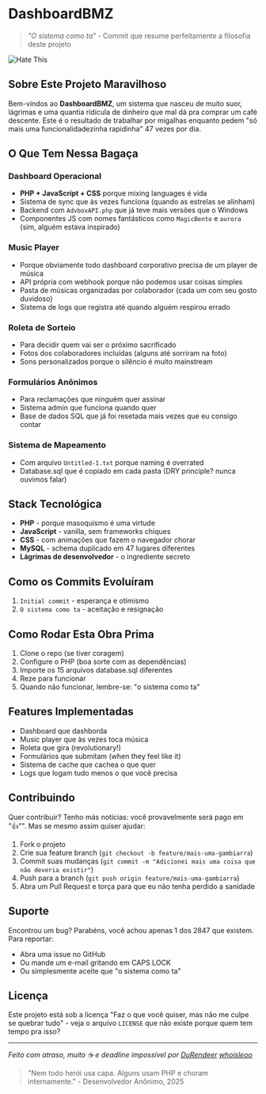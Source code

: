 # DashboardBMZ 
> *"O sistema como ta"* - Commit que resume perfeitamente a filosofia deste projeto

![Hate This](https://media.tenor.com/hKTCoKfeJGQAAAAM/hate-this.gif)

## Sobre Este Projeto Maravilhoso

Bem-vindos ao **DashboardBMZ**, um sistema que nasceu de muito suor, lágrimas e uma quantia ridícula de dinheiro que mal dá pra comprar um café descente. Este é o resultado de trabalhar por migalhas enquanto pedem "só mais uma funcionalidadezinha rapidinha" 47 vezes por dia.

## O Que Tem Nessa Bagaça

### Dashboard Operacional
- **PHP + JavaScript + CSS** porque mixing languages é vida
- Sistema de sync que às vezes funciona (quando as estrelas se alinham)
- Backend com `AdvboxAPI.php` que já teve mais versões que o Windows
- Componentes JS com nomes fantásticos como `MagicBento` e `aurora` (sim, alguém estava inspirado)

### Music Player
- Porque obviamente todo dashboard corporativo precisa de um player de música
- API própria com webhook porque não podemos usar coisas simples
- Pasta de músicas organizadas por colaborador (cada um com seu gosto duvidoso)
- Sistema de logs que registra até quando alguém respirou errado

### Roleta de Sorteio
- Para decidir quem vai ser o próximo sacrificado
- Fotos dos colaboradores incluídas (alguns até sorriram na foto)
- Sons personalizados porque o silêncio é muito mainstream

### Formulários Anônimos
- Para reclamações que ninguém quer assinar
- Sistema admin que funciona quando quer
- Base de dados SQL que já foi resetada mais vezes que eu consigo contar

### Sistema de Mapeamento
- Com arquivo `Untitled-1.txt` porque naming é overrated
- Database.sql que é copiado em cada pasta (DRY principle? nunca ouvimos falar)

## Stack Tecnológica

- **PHP** - porque masoquismo é uma virtude
- **JavaScript** - vanilla, sem frameworks chiques
- **CSS** - com animações que fazem o navegador chorar
- **MySQL** - schema duplicado em 47 lugares diferentes
- **Lágrimas de desenvolvedor** - o ingrediente secreto

## Como os Commits Evoluíram

1. `Initial commit` - esperança e otimismo
2. `O sistema como ta` - aceitação e resignação

## Como Rodar Esta Obra Prima

1. Clone o repo (se tiver coragem)
2. Configure o PHP (boa sorte com as dependências)
3. Importe os 15 arquivos database.sql diferentes
4. Reze para funcionar
5. Quando não funcionar, lembre-se: "o sistema como ta"

## Features Implementadas

- Dashboard que dashborda
- Music player que às vezes toca música
- Roleta que gira (revolutionary!)
- Formulários que submitam (when they feel like it)
- Sistema de cache que cachea o que quer
- Logs que logam tudo menos o que você precisa

## Contribuindo

Quer contribuir? Tenho más notícias: você provavelmente será pago em "👍"". Mas se mesmo assim quiser ajudar:

1. Fork o projeto
2. Crie sua feature branch (`git checkout -b feature/mais-uma-gambiarra`)
3. Commit suas mudanças (`git commit -m "Adicionei mais uma coisa que não deveria existir"`)
4. Push para a branch (`git push origin feature/mais-uma-gambiarra`)
5. Abra um Pull Request e torça para que eu não tenha perdido a sanidade

## Suporte

Encontrou um bug? Parabéns, você achou apenas 1 dos 2847 que existem. Para reportar:

- Abra uma issue no GitHub
- Ou mande um e-mail gritando em CAPS LOCK
- Ou simplesmente aceite que "o sistema como ta"

## Licença

Este projeto está sob a licença "Faz o que você quiser, mas não me culpe se quebrar tudo" - veja o arquivo `LICENSE` que não existe porque quem tem tempo pra isso?

---

*Feito com atraso, muito ☕ e deadline impossível por  [DuRendeer](https://github.com/DuRendeer) [whoisleoo](https://github.com/whoisleoo)*

> "Nem todo herói usa capa. Alguns usam PHP e choram internamente." - Desenvolvedor Anônimo, 2025
